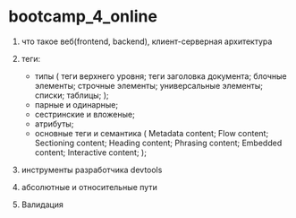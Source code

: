 # bootcamp_4_online

1.  что такое веб(frontend, backend), клиент-серверная архитектура
2.  теги:

    - типы (
      теги верхнего уровня;
      теги заголовка документа;
      блочные элементы;
      строчные элементы;
      универсальные элементы;
      списки;
      таблицы;
      );
    - парные и одинарные;
    - сестринские и вложеные;
    - атрибуты;
    - основные теги и семантика (
      Metadata content;
      Flow content;
      Sectioning content;
      Heading content;
      Phrasing content;
      Embedded content;
      Interactive content;
      );

3.  инструменты разработчика devtools
4.  абсолютные и относительные пути
5.  Валидация
